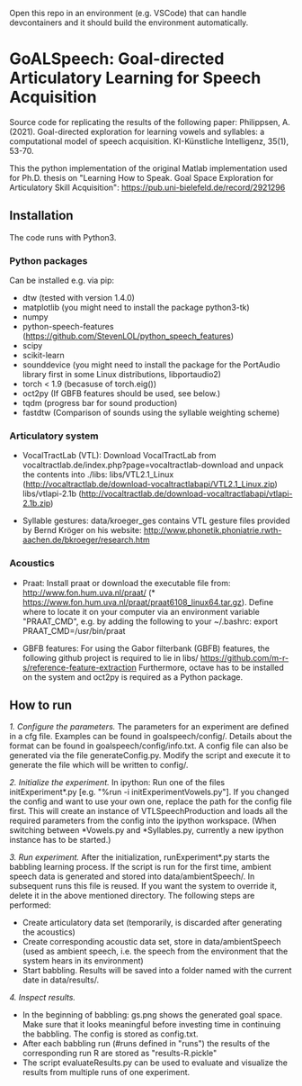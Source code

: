 Open this repo in an environment (e.g. VSCode) that can handle devcontainers and it should build the environment automatically. 


# GoALSpeech: Goal-directed Articulatory Learning for Speech Acquisition #

Source code for replicating the results of the following paper:
Philippsen, A. (2021). Goal-directed exploration for learning vowels and syllables: a computational model of speech acquisition. KI-Künstliche Intelligenz, 35(1), 53-70.

This the python implementation of the original Matlab implementation used for Ph.D. thesis on
"Learning How to Speak. Goal Space Exploration for Articulatory Skill Acquisition":
https://pub.uni-bielefeld.de/record/2921296

## Installation ##

The code runs with Python3.

### Python packages ###

Can be installed e.g. via pip:

* dtw (tested with version 1.4.0)
* matplotlib (you might need to install the package python3-tk)
* numpy
* python-speech-features (https://github.com/StevenLOL/python_speech_features)
* scipy
* scikit-learn
* sounddevice (you might need to install the package for the PortAudio library first in some Linux distributions, libportaudio2)
* torch < 1.9 (becasuse of torch.eig())
* oct2py (If GBFB features should be used, see below.)
* tqdm (progress bar for sound production)
* fastdtw (Comparison of sounds using the syllable weighting scheme)

### Articulatory system ###

* VocalTractLab (VTL):
Download VocalTractLab from vocaltractlab.de/index.php?page=vocaltractlab-download and unpack the contents into ./libs:
libs/VTL2.1_Linux    (http://vocaltractlab.de/download-vocaltractlabapi/VTL2.1_Linux.zip)
libs/vtlapi-2.1b     (http://vocaltractlab.de/download-vocaltractlabapi/vtlapi-2.1b.zip)

* Syllable gestures:
data/kroeger_ges contains VTL gesture files provided by Bernd Kröger on his website: http://www.phonetik.phoniatrie.rwth-aachen.de/bkroeger/research.htm

### Acoustics ###

* Praat:
Install praat or download the executable file from: http://www.fon.hum.uva.nl/praat/ (* https://www.fon.hum.uva.nl/praat/praat6108_linux64.tar.gz). Define where to locate it on your computer via an environment variable "PRAAT_CMD", e.g. by adding the following to your ~/.bashrc:
  export PRAAT_CMD=/usr/bin/praat

* GBFB features:
For using the Gabor filterbank (GBFB) features, the following github project is required to lie in libs/
https://github.com/m-r-s/reference-feature-extraction
Furthermore, octave has to be installed on the system and oct2py is required as a Python package.

## How to run ##

*1. Configure the parameters.*
The parameters for an experiment are defined in a cfg file. Examples can be found in goalspeech/config/. Details about the format can be found in goalspeech/config/info.txt.
A config file can also be generated via the file generateConfig.py. Modify the script and execute it to generate the file which will be written to config/.

*2. Initialize the experiment.*
In ipython:
Run one of the files initExperiment*.py [e.g. "%run -i initExperimentVowels.py"]. If you changed the config and want to use your own one, replace the path for the config file first.
This will create an instance of VTLSpeechProduction and loads all the required parameters from the config into the ipython workspace.
(When switching between *Vowels.py and *Syllables.py, currently a new ipython instance has to be started.)

*3. Run experiment.*
After the initialization, runExperiment*.py starts the babbling learning process.
If the script is run for the first time, ambient speech data is generated and stored into data/ambientSpeech/. In subsequent runs this file is reused. If you want the system to override it, delete it in the above mentioned directory.
The following steps are performed:
  * Create articulatory data set (temporarily, is discarded after generating the acoustics)
  * Create corresponding acoustic data set, store in data/ambientSpeech (used as ambient speech, i.e. the speech from the environment that the system hears in its environment)
  * Start babbling. Results will be saved into a folder named with the current date in data/results/.

*4. Inspect results.*
* In the beginning of babbling: gs.png shows the generated goal space. Make sure that it looks meaningful before investing time in continuing the babbling. The config is stored as config.txt.
* After each babbling run (#runs defined in "runs") the results of the corresponding run R are stored as "results-R.pickle"
* The script evaluateResults.py can be used to evaluate and visualize the results from multiple runs of one experiment.
